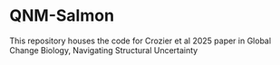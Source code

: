 # QNM-Salmon
This repository houses the code for Crozier et al 2025 paper in Global Change Biology, Navigating Structural Uncertainty 
